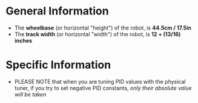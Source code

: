 # General Information
- The **wheelbase** (or horizontal "height") of the robot, is **44.5cm / 17.5in**
- The **track width** (or horizontal "width") of the robot, is **12 + (13/16) inches**

# Specific Information
- PLEASE NOTE that when you are tuning PID values with the physical tuner, if you try to set negative PID constants, *only their absolute value will be taken*
